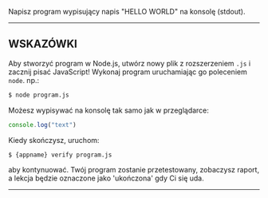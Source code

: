 Napisz program wypisujący napis "HELLO WORLD" na konsolę (stdout).

----------------------------------------------------------------------
## WSKAZÓWKI

Aby stworzyć program w Node.js, utwórz nowy plik z rozszerzeniem `.js` i zacznij pisać JavaScript! Wykonaj program uruchamiając go poleceniem
`node`. np.:

```sh
$ node program.js
```

Możesz wypisywać na konsolę tak samo jak w przeglądarce:

```js
console.log("text")
```

Kiedy skończysz, uruchom:

```sh
$ {appname} verify program.js
```

aby kontynuować. Twój program zostanie przetestowany, zobaczysz raport, a lekcja będzie oznaczone jako 'ukończona' gdy Ci się uda.

----------------------------------------------------------------------
